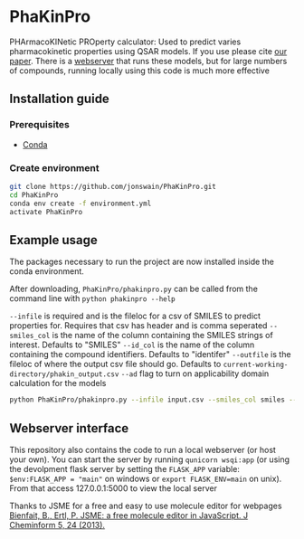 # PhaKinPro

PHArmacoKINetic PROperty calculator: Used to predict varies pharmacokinetic properties using QSAR models. If you use please cite [our paper](https://pubs.acs.org/doi/10.1021/acs.jmedchem.3c02446). There is a [webserver](http://34.170.18.221/) that runs these models, but for large numbers of compounds, running locally using this code is much more effective

## Installation guide

### Prerequisites

- [Conda](https://docs.conda.io/projects/conda/en/latest/user-guide/install/download.html)

### Create environment

```bash
git clone https://github.com/jonswain/PhaKinPro.git
cd PhaKinPro
conda env create -f environment.yml
activate PhaKinPro
```

## Example usage

The packages necessary to run the project are now installed inside the conda environment.

After downloading, `PhaKinPro/phakinpro.py` can be called from the command line with `python phakinpro --help`

`--infile` is required and is the fileloc for a csv of SMILES to predict properties for. Requires that csv has header and is comma seperated
`--smiles_col` is the name of the column containing the SMILES strings of interest. Defaults to "SMILES"
`--id_col` is the name of the column containing the compound identifiers. Defaults to "identifer"
`--outfile` is the fileloc of where the output csv file should go. Defaults to `current-working-directory/phakin_output.csv`
`--ad` flag to turn on applicability domain calculation for the models

```bash
python PhaKinPro/phakinpro.py --infile input.csv --smiles_col smiles --id_col indentifiers --outfile out.csv
```

## Webserver interface

This repository also contains the code to run a local webserver (or host your own). You can start the server by running `qunicorn wsqi:app` (or using the devolpment flask server by setting the `FLASK_APP` variable: `$env:FLASK_APP = "main"` on windows or `export FLASK_ENV=main` on unix). From that access 127.0.0.1:5000 to view the local server

Thanks to JSME for a free and easy to use molecule editor for webpages
[Bienfait, B., Ertl, P. JSME: a free molecule editor in JavaScript. J Cheminform 5, 24 (2013).](https://doi.org/10.1186/1758-2946-5-24)
